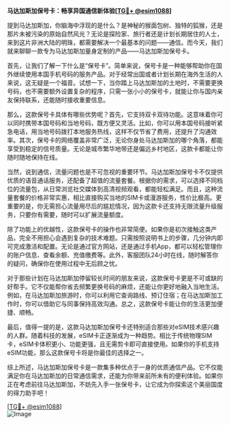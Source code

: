 **马达加斯加保号卡：畅享异国通信新体验[[TG💪+ @esim1088](https://t.me/s/esim1088)]**

提到马达加斯加，你脑海中浮现的是什么？是神秘的猴面包树、独特的狐猴，还是那片未被污染的原始自然风光？无论是探险家、旅行者还是计划长期居住的人士，来到这片非洲大陆的明珠，都需要解决一个最基本的问题——通信。而今天，我们就来聊聊一款专为马达加斯加量身定制的产品——马达加斯加保号卡。

首先，让我们了解一下什么是“保号卡”。简单来说，保号卡是一种能够帮助你在国外继续使用本国手机号码的服务产品。对于经常出国或者计划长期在海外生活的人来说，这无疑是一个福音。试想一下，当你踏上马达加斯加的土地时，不需要更换号码，也不需要额外设置复杂的程序，只需一张小小的保号卡，就能让你与国内亲友保持联系，还能随时接收重要信息。

那么，这款保号卡具体有哪些优势呢？首先，它支持双卡双待功能。这意味着你可以同时携带本国号码和当地号码，既方便又灵活。比如，你可以用本国号码接听紧急电话，用当地号码拨打本地服务热线，这样不仅节省了费用，还提升了沟通效率。其次，保号卡的网络覆盖非常广泛，无论你身处马达加斯加的哪个角落，都能享受到稳定的信号质量。无论是城市繁华地带还是偏远乡村地区，这款卡都能让你随时随地保持在线。

当然，说到通信，流量问题也是不可忽视的重要环节。马达加斯加保号卡不仅提供优质的语音通话服务，还配备了超值的流量套餐。根据你的需求，可以选择不同档位的流量包，从日常浏览社交媒体到高清视频观看，都能轻松满足。而且，这种流量套餐的价格非常实惠，相比直接购买当地的SIM卡或漫游服务，性价比极高。更重要的是，你无需担心流量用尽后的尴尬情况，因为这款卡还支持无限流量升级服务，只要你有需要，随时可以扩展流量额度。

除了功能上的优越性，这款保号卡的操作也非常简便。如果你是初次接触这类产品，完全不用担心会遇到复杂的技术难题。只需按照说明书上的步骤，几分钟内即可完成激活和配置。无论是通过官方网站，还是通过手机App，都可以轻松管理你的账户信息、查看余额、充值缴费等。此外，客服团队24小时在线，随时解答你的疑问，确保你在使用过程中无后顾之忧。

对于那些计划在马达加斯加停留较长时间的朋友来说，这款保号卡更是不可或缺的好帮手。它不仅能帮你省去频繁更换号码的麻烦，还能让你更好地融入当地生活。例如，在马达加斯加旅游时，你可以利用它查询路线、预订住宿；在马达加斯加工作时，你可以借助它与同事保持高效沟通。总之，这款保号卡能让你的生活更加便捷、顺畅。

最后，值得一提的是，这款马达加斯加保号卡还特别适合那些对eSIM技术感兴趣的人群。随着科技的发展，eSIM卡正逐渐成为一种趋势。相比于传统物理SIM卡，eSIM卡体积更小、功能更强，且无需剪卡即可直接使用。如果你的手机支持eSIM功能，那么这款保号卡将是你最佳的选择之一。

综上所述，马达加斯加保号卡是一款集多种优点于一身的优质通信产品。它不仅能满足你在马达加斯加的日常通信需求，还能为你带来前所未有的便利体验。如果你正在考虑前往马达加斯加，不妨先入手一张保号卡，让它成为你探索这个美丽国度的得力助手吧！

[[TG💪+ @esim1088](https://t.me/s/esim1088)]  
![Image](https://i.postimg.cc/4NQfJmqS/Snipaste-2025-05-13-00-14-12.png)